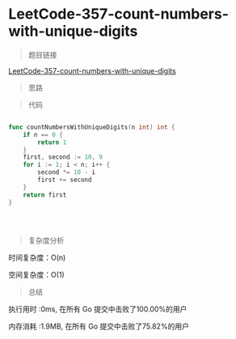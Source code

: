 # LeetCode-357-count-numbers-with-unique-digits

>题目链接

[LeetCode-357-count-numbers-with-unique-digits](https://leetcode-cn.com/problems/count-numbers-with-unique-digits/)

>思路


>代码

```go

func countNumbersWithUniqueDigits(n int) int {
    if n == 0 {
        return 1
    }
    first, second := 10, 9
    for i := 1; i < n; i++ {
        second *= 10 - i
        first += second
    }
    return first
}





```

>复杂度分析

时间复杂度：O(n)

空间复杂度：O(1)

>总结

执行用时 :0ms, 在所有 Go 提交中击败了100.00%的用户
 
内存消耗 :1.9MB, 在所有 Go 提交中击败了75.82%的用户
